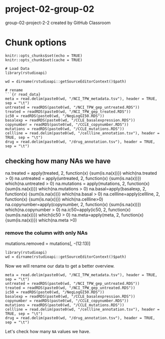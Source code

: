 # project-02-group-02
group-02-project-2-2 created by GitHub Classroom 
# Chunk options
```{r setup, include=FALSE}
knitr::opts_chunks$set(echo = TRUE)
knitr::opts_chunk$set(cache = TRUE)

# Load Data  
library(rstudioapi)

wd = dirname(rstudioapi::getSourceEditorContext()$path)

# rename 
```{r read_data}
meta = read.delim(paste0(wd, "/NCI_TPW_metadata.tsv"), header = TRUE, sep = "\t")  
untreated = readRDS(paste0(wd, "/NCI_TPW_gep_untreated.RDS"))  
treated = readRDS(paste0(wd, "/NCI_TPW_gep_treated.RDS"))  
ic50 = readRDS(paste0(wd, "/NegLogGI50.RDS"))  
basalexp = readRDS(paste0(wd, "/CCLE_basalexpression.RDS"))  
copynumber = readRDS(paste0(wd, "/CCLE_copynumber.RDS"))  
mutations = readRDS(paste0(wd, "/CCLE_mutations.RDS"))  
cellline = read.delim(paste0(wd, "/cellline_annotation.tsv"), header = TRUE, sep = "\t")  
drug = read.delim(paste0(wd, "/drug_annotation.tsv"), header = TRUE, sep = "\t")  
```
## checking how many NAs we have  
na.treated = apply(treated, 2, function(x) {sum(is.na(x))})
which(na.treated > 0)
na.untreated = apply(untreated, 2, function(x) {sum(is.na(x))})
which(na.untreated > 0)
na.mutations = apply(mutations, 2, function(x) {sum(is.na(x))})
which(na.mutations > 0)
na.basal=apply(basalexp, 2, function(x) {sum(is.na(x))})
which(na.basal > 0)
na.cellline=apply(cellline, 2, function(x) {sum(is.na(x))})
which(na.cellline>0)
na.copynumber=apply(copynumber, 2, function(x) {sum(is.na(x))})
which(na.copynumber > 0)
na.ic50=apply(ic50, 2, function(x) {sum(is.na(x))})
which(ic50 > 0)
na.meta=apply(meta, 2, function(x) {sum(is.na(x))})
which(na.meta >0)

### remove the column with only NAs  
mutations.removed = mutations[, -(12:13)]


```{r}
library(rstudioapi) 
wd = dirname(rstudioapi::getSourceEditorContext()$path)
```
Now we will rename our data to get a better overview.
```{r read_data}
meta = read.delim(paste0(wd, "/NCI_TPW_metadata.tsv"), header = TRUE, sep = "\t") 
untreated = readRDS(paste0(wd, "/NCI_TPW_gep_untreated.RDS"))
treated = readRDS(paste0(wd, "/NCI_TPW_gep_untreated.RDS"))
ic50 = readRDS(paste0(wd, "/NegLogGI50.RDS"))
basalexp = readRDS(paste0(wd, "/CCLE_basalexpression.RDS"))
copynumber = readRDS(paste0(wd, "/CCLE_copynumber.RDS"))
mutations = readRDS(paste0(wd, "/CCLE_mutations.RDS"))
cellline = read.delim(paste0(wd, "/cellline_annotation.tsv"), header = TRUE, sep = "\t")
drug = read.delim(paste0(wd, "/drug_annotation.tsv"), header = TRUE, sep = "\t")
```
Let's check how many ``` NA ``` values we have.
```{r}
